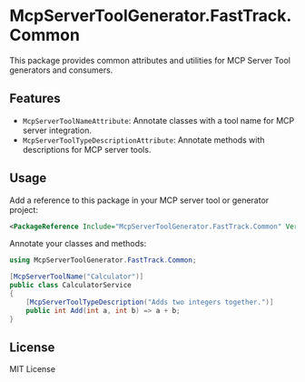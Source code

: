 # McpServerToolGenerator.FastTrack.Common

This package provides common attributes and utilities for MCP Server Tool generators and consumers.

## Features
- `McpServerToolNameAttribute`: Annotate classes with a tool name for MCP server integration.
- `McpServerToolTypeDescriptionAttribute`: Annotate methods with descriptions for MCP server tools.

## Usage

Add a reference to this package in your MCP server tool or generator project:

```xml
<PackageReference Include="McpServerToolGenerator.FastTrack.Common" Version="0.1.0" />
```

Annotate your classes and methods:

```csharp
using McpServerToolGenerator.FastTrack.Common;

[McpServerToolName("Calculator")]
public class CalculatorService
{
    [McpServerToolTypeDescription("Adds two integers together.")]
    public int Add(int a, int b) => a + b;
}
```

## License

MIT License
